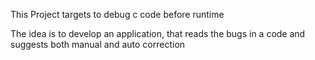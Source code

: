 This Project targets to debug c code before runtime

The idea is to develop an application, that reads the bugs in a code and suggests both manual and auto correction
